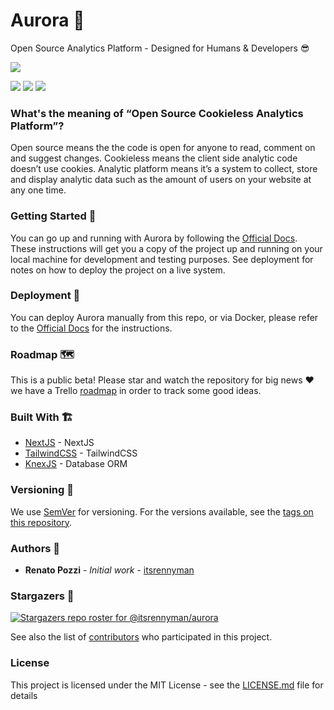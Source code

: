 # Aurora 🌈

Open Source Analytics Platform - Designed for Humans & Developers :sunglasses:

![](https://repository-images.githubusercontent.com/349502977/fbf82f80-a6e5-11eb-85e0-fb2dadd21bd6)

![](https://img.shields.io/github/v/release/itsrennyman/aurora?style=for-the-badge)
![](https://img.shields.io/github/stars/itsrennyman/aurora?style=for-the-badge)
![](https://img.shields.io/github/license/itsrennyman/aurora?style=for-the-badge)

### What's the meaning of “Open Source Cookieless Analytics Platform”?

Open source means the the code is open for anyone to read, comment on and suggest changes. Cookieless means the client side analytic code doesn’t use cookies. Analytic platform means it’s a system to collect, store and display analytic data such as the amount of users on your website at any one time.

### Getting Started 🤩

You can go up and running with Aurora by following the [Official Docs](https://docs.useaurora.app/). These instructions will get you a copy of the project up and running on your local machine for development and testing purposes. See deployment for notes on how to deploy the project on a live system.

### Deployment 🛫

You can deploy Aurora manually from this repo, or via Docker, please refer to the [Official Docs](https://docs.useaurora.app/) for the instructions.

### Roadmap 🗺️

This is a public beta! Please star and watch the repository for big news :heart: we have a Trello [roadmap](https://trello.com/b/df17oLMm/aurora-roadmap) in order to track some good ideas.

### Built With 🏗️

- [NextJS](https://nextjs.org/) - NextJS
- [TailwindCSS](https://tailwindcss.com/) - TailwindCSS
- [KnexJS](https://knexjs.org/) - Database ORM

### Versioning 🚦

We use [SemVer](http://semver.org/) for versioning. For the versions available, see the [tags on this repository](https://github.com/itsrennyman/aurora/tags).

### Authors 🙋

- **Renato Pozzi** - _Initial work_ - [itsrennyman](https://github.com/itsrennyman)

### Stargazers 🌟

[![Stargazers repo roster for @itsrennyman/aurora](https://reporoster.com/stars/itsrennyman/aurora)](https://github.com/itsrennyman/aurora/stargazers)

See also the list of [contributors](https://github.com/itsrennyman/aurora/contributors) who participated in this project.

### License

This project is licensed under the MIT License - see the [LICENSE.md](LICENSE.md) file for details
